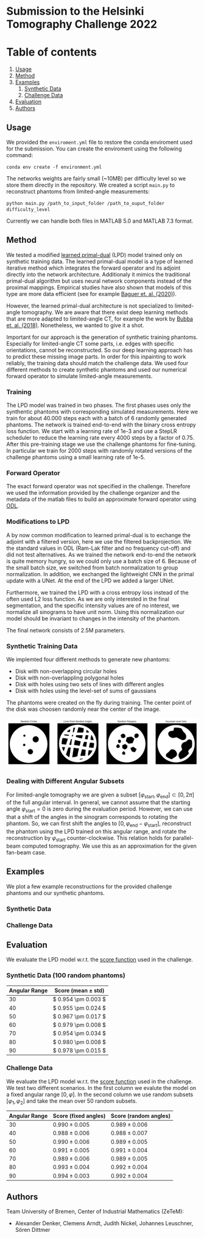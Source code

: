 # Submission to the Helsinki Tomography Challenge 2022

# Table of contents
1. [Usage](#usage)
2. [Method](#method)
3. [Examples](#examples)
    1. [Synthetic Data](#syntheticdata)
    2. [Challenge Data](#challengedata)
4. [Evaluation](#evaluation)
5. [Authors](#authors)

## Usage

We provided the `enviroment.yml` file to restore the conda enviroment used for the submission. You can create the enviroment using the following command:

```
conda env create -f environment.yml
```

The networks weights are fairly small (~10MB) per difficulty level so we store them directly in the repository. We created a script `main.py` to reconstruct phantoms from limited-angle measurements: 

```
python main.py /path_to_input_folder /path_to_ouput_folder difficulty_level
```

Currently we can handle both files in MATLAB 5.0 and MATLAB 7.3 format.


## Method

We tested a modified [learned primal-dual](https://arxiv.org/abs/1707.06474) (LPD) model trained only on synthetic training data. The learned primal-dual model is a type of learned iterative method which integrates the forward operator and its adjoint directly into the network architecture. Additionaly it mimics the traditional primal-dual algorithm but uses neural network components instead of the proximal mappings. Empirical studies have also shown that models of this type are more data efficient (see for example [Baguer et. al. (2020)](https://iopscience.iop.org/article/10.1088/1361-6420/aba415)). 

However, the learned primal-dual architecture is not specialized to limited-angle tomography. We are aware that there exist deep learning methods that are more adapted to limited-angle CT, for example the work by [Bubba et. al. (2018)](https://arxiv.org/abs/1811.04602). Nonetheless, we wanted to give it a shot. 

Important for our approach is the generation of synthetic training phantoms. Especially for limited-angle CT some parts, i.e. edges with specific orientations, cannot be reconstructed. So our deep learning approach has to predict these missing image parts. In order for this inpainting to work reliably, the training data should match the challenge data. We used four different methods to create synthetic phantoms and used our numerical forward operator to simulate limited-angle measurements. 

### Training

The LPD model was trained in two phases. The first phases uses only the synthentic phantoms with corresponding simulated measurements. Here we train for about 40.000 steps each with a batch of 6 randomly generated phantoms. The network is trained end-to-end with the binary cross entropy loss function. We start with a learning rate of 1e-3 and use a StepLR scheduler to reduce the learning rate every 4000 steps by a factor of 0.75. After this pre-training stage we use the challenge phantoms for fine-tuning. In particular we train for 2000 steps with randomly rotated versions of the challenge phantoms using a small learning rate of 1e-5.


### Forward Operator 

The exact forward operator was not specified in the challenge. Therefore we used the information provided by the challenge organizer and the metadata of the matlab files to build an approximate forward operator using [ODL](https://odlgroup.github.io/odl/). 

### Modifications to LPD

A by now common modification to learned primal-dual is to exchange the adjoint with a filtered version, here we use the filtered backprojection. We the standard values in ODL (Ram-Lak filter and no frequency cut-off) and did not test alternatives. As we trained the network end-to-end the network is quite memory hungry, so we could only use a batch size of 6. Because of the small batch size, we switched from batch normalization to group normalization. In addition, we exchanged the lightweight CNN in the primal update with a UNet. At the end of the LPD we added a larger UNet.

Furthermore, we trained the LPD with a cross entropy loss instead of the often used L2 loss function. As we are only interested in the final segmentation, and the specific intensity values are of no interest, we normalize all sinograms to have unit norm. Using this normalization our model should be invariant to changes in the intensity of the phantom. 

The final network consists of 2.5M parameters.

### Synthetic Training Data

We implemted four different methods to generate new phantoms: 
- Disk with non-overlapping circular holes 
- Disk with non-overlappling polygonal holes
- Disk with holes using two sets of lines with different angles
- Disk with holes using the level-set of sums of gaussians

The phantoms were created on the fly during training. The center point of the disk was choosen randomly near the center of the image. 

![Examples of synthetic phantoms used for training](images/SyntheticTrainingData.png)

### Dealing with Different Angular Subsets

For limited-angle tomography we are given a subset $[\varphi_\text{start}, \varphi_\text{end}] \subset [0, 2\pi]$ of the full angular interval. In general, we cannot assume that the starting angle $\varphi_\text{start}=0$ is zero during the evaluation period. However, we can use that a shift of the angles in the sinogram corresponds to rotating the phantom. So, we can first shift the angles to $[0, \varphi_\text{end} - \varphi_\text{start}]$, reconstruct the phantom using the 
LPD trained on this angular range, and rotate the reconstruction by $\varphi_\text{start}$ counter-clockwise. This relation holds for parallel-beam computed tomography. We use this as an approximation for the given fan-beam case.

## Examples

We plot a few example reconstructions for the provided challenge phantoms and our synthetic phantoms.

<div id="syntheticdata"/>

### Synthetic Data 

<div id="challengedata"/>

### Challenge Data 

## Evaluation

We evaluate the LPD model w.r.t. the [score function](https://www.fips.fi/HTCrules.php#anchor1) used in the challenge.

### Synthetic Data (100 random phantoms)

| Angular Range | Score (mean $\pm$ std) |
|---------------|------------------------|
| 30            | $ 0.954 \pm 0.003 $    |
| 40            | $ 0.955 \pm 0.024 $    |
| 50            | $ 0.967 \pm 0.017 $    |
| 60            | $ 0.979 \pm 0.008 $    |
| 70            | $ 0.954 \pm 0.034 $    |
| 80            | $ 0.980 \pm 0.008 $    |
| 90            | $ 0.978 \pm 0.015 $    |


### Challenge Data

We evaluate the LPD model w.r.t. the [score function](https://www.fips.fi/HTCrules.php#anchor1) used in the challenge. We test two different scenarios. In the first column we evalute the model on a fixed angular range $[0, \varphi]$. In the second column we use random subsets $[\varphi_1, \varphi_2]$ and take the mean over 50 random subsets.


| Angular Range | Score (fixed angles) | Score (random angles) |
|---------------|----------------------|-----------------------|
| 30            |   $0.990 \pm 0.005$  | $0.989 \pm 0.006$     |
| 40            |   $0.988 \pm 0.006$  | $0.988 \pm 0.007$     |
| 50            |   $0.990 \pm 0.006$  | $0.989 \pm 0.005$     |
| 60            |   $0.991 \pm 0.005$  | $0.991 \pm 0.004$     |
| 70            |   $0.989 \pm 0.006$  | $0.989 \pm 0.005$     |
| 80            |   $0.993 \pm 0.004$  | $0.992 \pm 0.004$     |
| 90            |   $0.994 \pm 0.003$  | $0.992 \pm 0.004$     |

## Authors

Team University of Bremen, Center of Industrial Mathematics (ZeTeM): 

- Alexander Denker, Clemens Arndt, Judith Nickel, Johannes Leuschner, Sören Dittmer